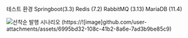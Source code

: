 테스트 환경
Springboot(3.3)
Redis     (7.2)
RabbitMQ  (3.13)
MariaDB   (11.4)


![선착순 발행 시나리오](https://github.com/user-attachments/assets/af6661ef-1da9-4d73-9296-5d40ba62ed2e)
(https://![image]github.com/user-attachments/assets/6995bd32-108c-41b2-8a6e-7ad3b9be85c9)

